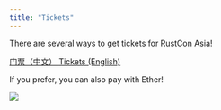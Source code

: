 ```yaml
---
title: "Tickets"
---
```


There are several ways to get tickets for RustCon Asia!

<div class="buttons is-centered">
    <a class="button is-medium is-rounded is-large is-primary"
        href="{{< param chinese_tickets >}}">
        门票（中文）
    </a>
    <a class="button is-medium is-rounded is-large is-primary"
        href="{{< param english_tickets >}}">
        Tickets (English)
    </a>
</div>

If you prefer, you can also pay with Ether!

<div class="columns">
    <img class="column is-half is-offset-one-quarter" src="/img/ether-payment.jpg">
</div>